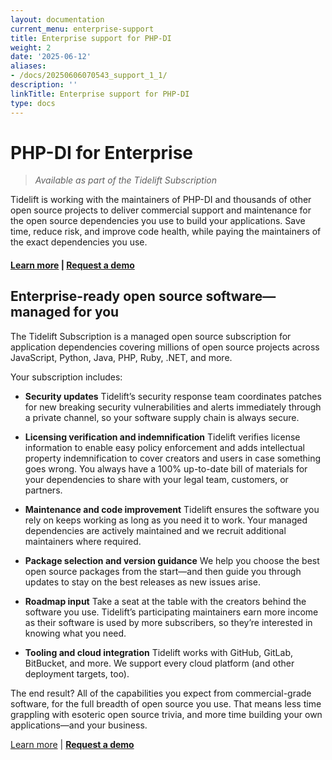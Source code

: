```yaml
---
layout: documentation
current_menu: enterprise-support
title: Enterprise support for PHP-DI
weight: 2
date: '2025-06-12'
aliases:
- /docs/20250606070543_support_1_1/
description: ''
linkTitle: Enterprise support for PHP-DI
type: docs
---
```


# PHP-DI for Enterprise

> *Available as part of the Tidelift Subscription*

Tidelift is working with the maintainers of PHP-DI and thousands of other
open source projects to deliver commercial support and maintenance for the open source dependencies you use to build your applications. Save time, reduce risk, and improve code health, while paying the maintainers of the exact dependencies you use.

#### [Learn more](https://tidelift.com/subscription/pkg/packagist-php-di-php-di?utm_source=packagist-php-di-php-di&utm_medium=referral&utm_campaign=enterprise) | [**Request a demo**](https://tidelift.com/subscription/request-a-demo?utm_source=packagist-php-di-php-di&utm_medium=referral&utm_campaign=enterprise)

## Enterprise-ready open source software—managed for you

The Tidelift Subscription is a managed open source subscription for application dependencies covering millions of open source projects across JavaScript, Python, Java, PHP, Ruby, .NET, and more.

Your subscription includes:

- **Security updates**
    Tidelift’s security response team coordinates patches for new breaking security vulnerabilities and alerts immediately through a private channel, so your software supply chain is always secure.

- **Licensing verification and indemnification**
    Tidelift verifies license information to enable easy policy enforcement and adds intellectual property indemnification to cover creators and users in case something goes wrong. You always have a 100% up-to-date bill of materials for your dependencies to share with your legal team, customers, or partners.

- **Maintenance and code improvement**
    Tidelift ensures the software you rely on keeps working as long as you need it to work. Your managed dependencies are actively maintained and we recruit additional maintainers where required.

- **Package selection and version guidance**
    We help you choose the best open source packages from the start—and then guide you through updates to stay on the best releases as new issues arise.

- **Roadmap input**
    Take a seat at the table with the creators behind the software you use. Tidelift’s participating maintainers earn more income as their software is used by more subscribers, so they’re interested in knowing what you need.

- **Tooling and cloud integration**
    Tidelift works with GitHub, GitLab, BitBucket, and more. We support every cloud platform (and other deployment targets, too).

The end result? All of the capabilities you expect from commercial-grade software, for the full breadth of open source you use. That means less time grappling with esoteric open source trivia, and more time building your own applications—and your business.

[Learn more](https://tidelift.com/subscription/pkg/packagist-php-di-php-di?utm_source=packagist-php-di-php-di&utm_medium=referral&utm_campaign=enterprise) | [**Request a demo**](https://tidelift.com/subscription/request-a-demo?utm_source=packagist-php-di-php-di&utm_medium=referral&utm_campaign=enterprise)
